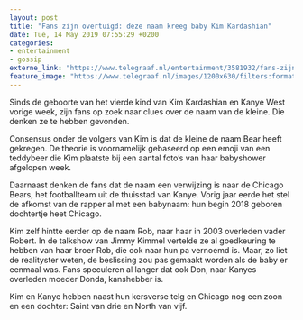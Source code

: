 ```yaml
---
layout: post
title: "Fans zijn overtuigd: deze naam kreeg baby Kim Kardashian"
date: Tue, 14 May 2019 07:55:29 +0200
categories: 
- entertainment 
- gossip 
externe_link: "https://www.telegraaf.nl/entertainment/3581932/fans-zijn-overtuigd-deze-naam-kreeg-baby-kim-kardashian"
feature_image: "https://www.telegraaf.nl/images/1200x630/filters:format(jpeg):quality(80)/cdn-kiosk-api.telegraaf.nl/e37e4bda-760c-11e9-b2bc-02d2fb1aa1d7.jpg"
---
```


<p class="intro">Sinds de geboorte van het vierde kind van Kim Kardashian en Kanye West vorige week, zijn fans op zoek naar clues over de naam van de kleine. Die denken ze te hebben gevonden.</p> <p>Consensus onder de volgers van Kim is dat de kleine de naam Bear heeft gekregen. De theorie is voornamelijk gebaseerd op een emoji van een teddybeer die Kim plaatste bij een aantal foto’s van haar babyshower afgelopen week.</p><p>Daarnaast denken de fans dat de naam een verwijzing is naar de Chicago Bears, het footballteam uit de thuisstad van Kanye. Vorig jaar eerde het stel de afkomst van de rapper al met een babynaam: hun begin 2018 geboren dochtertje heet Chicago.</p><p>Kim zelf hintte eerder op de naam Rob, naar haar in 2003 overleden vader Robert. In de talkshow van Jimmy Kimmel vertelde ze al goedkeuring te hebben van haar broer Rob, die ook naar hun pa vernoemd is. Maar, zo liet de realityster weten, de beslissing zou pas gemaakt worden als de baby er eenmaal was. Fans speculeren al langer dat ook Don, naar Kanyes overleden moeder Donda, kanshebber is.</p><p>Kim en Kanye hebben naast hun kersverse telg en Chicago nog een zoon en een dochter: Saint van drie en North van vijf.</p>
